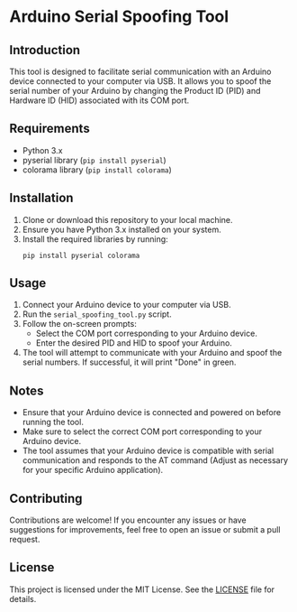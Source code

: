 # Arduino Serial Spoofing Tool

## Introduction
This tool is designed to facilitate serial communication with an Arduino device connected to your computer via USB. It allows you to spoof the serial number of your Arduino by changing the Product ID (PID) and Hardware ID (HID) associated with its COM port.

## Requirements
- Python 3.x
- pyserial library (`pip install pyserial`)
- colorama library (`pip install colorama`)

## Installation
1. Clone or download this repository to your local machine.
2. Ensure you have Python 3.x installed on your system.
3. Install the required libraries by running:
    ```
    pip install pyserial colorama
    ```

## Usage
1. Connect your Arduino device to your computer via USB.
2. Run the `serial_spoofing_tool.py` script.
3. Follow the on-screen prompts:
    - Select the COM port corresponding to your Arduino device.
    - Enter the desired PID and HID to spoof your Arduino.
4. The tool will attempt to communicate with your Arduino and spoof the serial numbers. If successful, it will print "Done" in green.

## Notes
- Ensure that your Arduino device is connected and powered on before running the tool.
- Make sure to select the correct COM port corresponding to your Arduino device.
- The tool assumes that your Arduino device is compatible with serial communication and responds to the AT command (Adjust as necessary for your specific Arduino application).

## Contributing
Contributions are welcome! If you encounter any issues or have suggestions for improvements, feel free to open an issue or submit a pull request.

## License
This project is licensed under the MIT License. See the [LICENSE](LICENSE) file for details.

